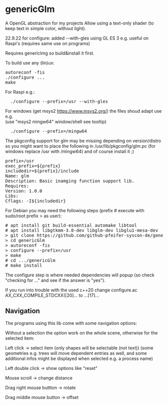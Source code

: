# genericGlm
A OpenGL abstraction for my projects
Allow using a text-only shader (to keep text in simple color, without light).

22.9.22 for configure:
     added --with-gles using GL ES 3 e.g. useful on Raspi's (requires same use on programs)

Requires genericImg so build&install it first.

To build use any (lin)ux:
<pre>
autoreconf -fis
./configure ...
make
</pre>
For Raspi e.g.:
<pre>
  ./configure --prefix=/usr --with-gles
</pre>
For windows (get msys2 https://www.msys2.org/) the files shoud adapt use e.g.<br>
(use "msys2 mingw64" window/shell see tooltip)<br>
<pre>
  ./configure --prefix=/mingw64
</pre>
The pkgconfig support for glm may be missing depending on version/distro
so you might want to place the following in /usr/lib/pkgconfig/glm.pc
(for windows replace /usr with /mingw64) and of course install it ;)
<pre>
prefix=/usr
exec_prefix=${prefix}
includedir=${prefix}/include
Name: glm
Description: Basic inamging function support lib.
Requires:
Version: 1.0.0
Libs:
Cflags: -I${includedir}
</pre>
For Debian you may need the following steps (prefix # execute with sudo/root prefix > as user):
<pre>
# apt install git build-essential automake libtool
# apt install libgtkmm-3.0-dev libglm-dev libglu1-mesa-dev
> git clone https://github.com/github-pfeifer-syscon-de/genericGlm
> cd genericGlm
> autoreconf -fis
> configure --prefix=/usr
> make
# cd .../genericGlm
# make install
</pre>
The configure step is where needed dependencies will popup (so check "checking for ..." and see if the answer is "yes").

If you run into trouble with the used c++20 change configure.ac AX_CXX_COMPILE_STDCXX([20]... to ...[17]...

## Navigation

The programs using this lib come with some navigation options:

Without a selection the option work on the whole scene, otherwise for the selected item:

Left click -> select item (only shapes will be selectable (not text)) (some geometries e.g. trees will move dependent entries as well, and some additional infos might be displayed when selected e.g. a process name)

Left double click -> show options like "reset"

Mouse scroll -> change distance

Drag right mouse buttton -> rotate

Drag middle mouse button -> offset

